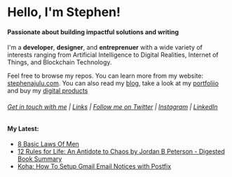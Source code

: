   <!-- Hello there! Feel free to make this your own but kindly don't use my data. Attributions are welcomed & appreciated --> 

# Hello, I'm Stephen!

#### Passionate about building impactful solutions and writing

I'm a **developer**, **designer**, and **entreprenuer** with a wide variety of interests ranging from Artificial Intelligence to Digital Realities, Internet of Things,  and Blockchain Technology.

Feel free to browse my repos. You can learn more from my website: [stephenajulu.com](https://stephenajulu.com). You can also read my [blog](https://stephenajulu.com/blog), take a look at my [portfoliio](https://stephenajulu.com/portfolio) and buy my [digital products](https://stephenajulu.com/store)

###### [Get in touch with me](https://stephenajulu.com/contact) | [Links](https://stephenajulu.com/links) | [Follow me on Twitter](https://twitter.com/stephenajulu) | [Instagram](https://instagram.com/stephenajulu) | [LinkedIn](https://linkedin.com/in/stephenajulu)


#### My Latest:

<!-- BLOG-POST-LIST:START -->
- [8 Basic Laws Of Men](https://stephenajulu.com/blog/8-basic-laws-of-men/)
- [12 Rules for Life: An Antidote to Chaos by Jordan B Peterson - Digested Book Summary](https://stephenajulu.com/blog/book-summary-12-rules-by-jordan-peterson/)
- [Koha: How To Setup Gmail Email Notices with Postfix](https://stephenajulu.com/blog/koha-how-to-setup-gmail-email-notices-with-postfix/)
<!-- BLOG-POST-LIST:END -->

